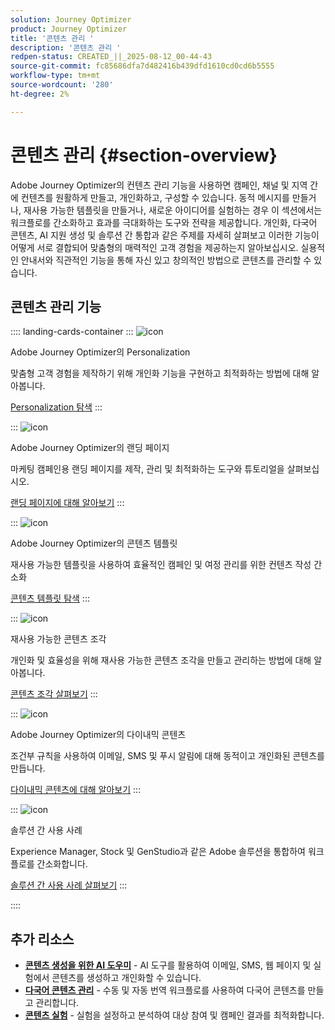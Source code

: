```yaml
---
solution: Journey Optimizer
product: Journey Optimizer
title: '콘텐츠 관리 '
description: '콘텐츠 관리 '
redpen-status: CREATED_||_2025-08-12_00-44-43
source-git-commit: fc85686dfa7d482416b439dfd1610cd0cd6b5555
workflow-type: tm+mt
source-wordcount: '280'
ht-degree: 2%

---
```



# 콘텐츠 관리 {#section-overview}

Adobe Journey Optimizer의 컨텐츠 관리 기능을 사용하면 캠페인, 채널 및 지역 간에 컨텐츠를 원활하게 만들고, 개인화하고, 구성할 수 있습니다. 동적 메시지를 만들거나, 재사용 가능한 템플릿을 만들거나, 새로운 아이디어를 실험하는 경우 이 섹션에서는 워크플로를 간소화하고 효과를 극대화하는 도구와 전략을 제공합니다. 개인화, 다국어 콘텐츠, AI 지원 생성 및 솔루션 간 통합과 같은 주제를 자세히 살펴보고 이러한 기능이 어떻게 서로 결합되어 맞춤형의 매력적인 고객 경험을 제공하는지 알아보십시오. 실용적인 안내서와 직관적인 기능을 통해 자신 있고 창의적인 방법으로 콘텐츠를 관리할 수 있습니다.

## 콘텐츠 관리 기능

:::: landing-cards-container
:::
![icon](https://cdn.experienceleague.adobe.com/icons/bullseye.svg)

Adobe Journey Optimizer의 Personalization

맞춤형 고객 경험을 제작하기 위해 개인화 기능을 구현하고 최적화하는 방법에 대해 알아봅니다.

[Personalization 탐색](personalization-landing-page.md)
:::

:::
![icon](https://cdn.experienceleague.adobe.com/icons/circle-play.svg)

Adobe Journey Optimizer의 랜딩 페이지

마케팅 캠페인용 랜딩 페이지를 제작, 관리 및 최적화하는 도구와 튜토리얼을 살펴보십시오.

[랜딩 페이지에 대해 알아보기](landing-pages-landing-page.md)
:::

:::
![icon](https://cdn.experienceleague.adobe.com/icons/list-check.svg)

Adobe Journey Optimizer의 콘텐츠 템플릿

재사용 가능한 템플릿을 사용하여 효율적인 캠페인 및 여정 관리를 위한 컨텐츠 작성 간소화

[콘텐츠 템플릿 탐색](content-templates-landing-page.md)
:::

:::
![icon](https://cdn.experienceleague.adobe.com/icons/puzzle-piece.svg)

재사용 가능한 콘텐츠 조각

개인화 및 효율성을 위해 재사용 가능한 콘텐츠 조각을 만들고 관리하는 방법에 대해 알아봅니다.

[콘텐츠 조각 살펴보기](fragments-landing-page.md)
:::

:::
![icon](https://cdn.experienceleague.adobe.com/icons/gear.svg)

Adobe Journey Optimizer의 다이내믹 콘텐츠

조건부 규칙을 사용하여 이메일, SMS 및 푸시 알림에 대해 동적이고 개인화된 콘텐츠를 만듭니다.

[다이내믹 콘텐츠에 대해 알아보기](dynamic-landing-page.md)
:::

:::
![icon](https://cdn.experienceleague.adobe.com/icons/puzzle-piece.svg)

솔루션 간 사용 사례

Experience Manager, Stock 및 GenStudio과 같은 Adobe 솔루션을 통합하여 워크플로를 간소화합니다.

[솔루션 간 사용 사례 살펴보기](combine-landing-page.md)
:::

::::


## 추가 리소스

- **[콘텐츠 생성을 위한 AI 도우미](ai-assistant-landing-page.md)** - AI 도구를 활용하여 이메일, SMS, 웹 페이지 및 실험에서 콘텐츠를 생성하고 개인화할 수 있습니다.
- **[다국어 콘텐츠 관리](content-multilingual-landing-page.md)** - 수동 및 자동 번역 워크플로를 사용하여 다국어 콘텐츠를 만들고 관리합니다.
- **[콘텐츠 실험](content-experiment-landing-page.md)** - 실험을 설정하고 분석하여 대상 참여 및 캠페인 결과를 최적화합니다.
